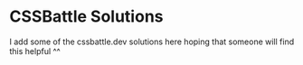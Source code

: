 # CSSBattle Solutions

I add some of the cssbattle.dev solutions here hoping that someone will find this helpful ^^